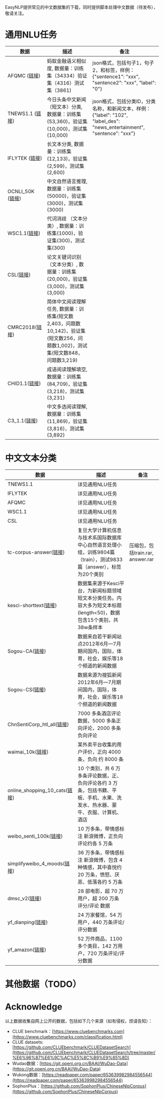 EasyNLP提供常见的中文数据集的下载，同时提供脚本处理中文数据（待发布），敬请关注。
# 通用NLU任务
| **数据** | **描述** | **备注** |
| --- | --- | --- |
| AFQMC ([链接](https://www.cluebenchmarks.com/introduce.html)) | 蚂蚁金融语义相似度, 数据量：训练集（34334）验证集（4316）测试集（3861) | json格式，包括句子1，句子2，和标签，样例：{"sentence1": "xxx", "sentence2": "xxx", "label": "0"} |
| TNEWS1.1 ([链接](https://github.com/skdjfla/toutiao-text-classfication-dataset)) | 今日头条中文新闻（短文本）分类, 数据量：训练集(53,360)，验证集(10,000)，测试集(10,000) | json格式，包括分类ID，分类名称，和新闻文本，样例：{"label": "102", "label_des": "news_entertainment", "sentence": "xxx"} |
| IFLYTEK ([链接](https://www.cluebenchmarks.com/introduce.html)) | 长文本分类, 数据量：训练集(12,133)，验证集(2,599)，测试集(2,600)  |  |
| OCNLI_50K ([链接](https://www.cluebenchmarks.com/introduce.html)) |  中文自然语言推理, 数据量：训练集(50000)，验证集(3000)，测试集(3000)  |  |
| WSC1.1([链接](https://www.cluebenchmarks.com/introduce.html)) |  代词消歧 （文本分类）, 数据量：训练集(1000)，验证集(300)，测试集(300)  |  |
| CSL([链接](https://www.cluebenchmarks.com/introduce.html)) |  论文关键词识别（文本分类）, 数据量：训练集(20,000)，验证集(3,000)，测试集(3,000)  |  |
| CMRC2018([链接](https://www.cluebenchmarks.com/introduce.html)) |  简体中文阅读理解任务, 数据量：训练集(短文数2,403，问题数10,142)，验证集(短文数256，问题数1,002)，测试集(短文数848，问题数3,219)  |  |
| CHID1.1([链接](https://www.cluebenchmarks.com/introduce.html)) |  成语阅读理解填空, 数据量：训练集(84,709)，验证集(3,218)，测试集(3,231)  |  |
| C3_1.1([链接](https://www.cluebenchmarks.com/introduce.html)) | 中文多选阅读理解, 数据量：训练集(11,869)，验证集(3,816)，测试集(3,892)  |  |

# 中文文本分类
| **数据** | **描述** | **备注** |
| --- | --- | --- |
| TNEWS1.1 | 详见通用NLU任务 |  |
| IFLYTEK | 详见通用NLU任务 |  |
| AFQMC | 详见通用NLU任务 |  |
| WSC1.1 | 详见通用NLU任务 |  |
| CSL | 详见通用NLU任务 |  |
| tc-corpus-answer([链接](http://www.nlpir.org/wordpress/2017/10/02/%E6%96%87%E6%9C%AC%E5%88%86%E7%B1%BB%E8%AF%AD%E6%96%99%E5%BA%93%EF%BC%88%E5%A4%8D%E6%97%A6%EF%BC%89%E6%B5%8B%E8%AF%95%E8%AF%AD%E6%96%99/)) | 复旦大学计算机信息与技术系国际数据库中心自然语言处理小组，训练9804篇（train），测试9833篇（answer），标签为20个类别 | 压缩包，包括train.rar, answer.rar |
| kesci-shorttext([链接](https://www.kesci.com/home/dataset/5dd645fca0cb22002c94e65d/files)) | 数据集来源于Kesci平台，为新闻标题领域短文本分类任务。内容大多为短文本标题(length<50)，数据包含15个类别，共38w条样本 |  |
| Sogou-CA([链接](http://www.sogou.com/labs/resource/ca.php)) | 数据来自若干新闻站点2012年6月—7月期间国内，国际，体育，社会，娱乐等18个频道的新闻数据 |  |
| Sogou-CS([链接](http://www.sogou.com/labs/resource/cs.php)) | 数据来源为搜狐新闻2012年6月—7月期间国内，国际，体育，社会，娱乐等18个频道的新闻数据 |  |
| ChnSentiCorp_htl_all([链接](https://github.com/SophonPlus/ChineseNlpCorpus/blob/master/datasets/ChnSentiCorp_htl_all/intro.ipynb)) | 7000 多条酒店评论数据，5000 多条正向评论，2000 多条负向评论 |  |
| waimai_10k([链接](https://github.com/SophonPlus/ChineseNlpCorpus/blob/master/datasets/waimai_10k/intro.ipynb)) | 某外卖平台收集的用户评价，正向 4000 条，负向 约 8000 条 |  |
| online_shopping_10_cats([链接](https://github.com/SophonPlus/ChineseNlpCorpus/blob/master/datasets/online_shopping_10_cats/intro.ipynb)) | 10 个类别，共 6 万多条评论数据，正、负向评论各约 3 万条，包括书籍、平板、手机、水果、洗发水、热水器、蒙牛、衣服、计算机、酒店 |  |
| weibo_senti_100k([链接](https://github.com/SophonPlus/ChineseNlpCorpus/blob/master/datasets/weibo_senti_100k/intro.ipynb)) | 10 万多条，带情感标注 新浪微博，正负向评论约各 5 万条 |  |
| simplifyweibo_4_moods([链接](https://github.com/SophonPlus/ChineseNlpCorpus/blob/master/datasets/simplifyweibo_4_moods/intro.ipynb)) | 36 万多条，带情感标注 新浪微博，包含 4 种情感，其中喜悦约 20 万条，愤怒、厌恶、低落各约 5 万条 |  |
| dmsc_v2([链接](https://github.com/SophonPlus/ChineseNlpCorpus/blob/master/datasets/dmsc_v2/intro.ipynb)) | 28 部电影，超 70 万 用户，超 200 万条 评分/评论 数据 |  |
| yf_dianping([链接](https://github.com/SophonPlus/ChineseNlpCorpus/blob/master/datasets/yf_dianping/intro.ipynb)) | 24 万家餐馆，54 万用户，440 万条评论/评分数据 |  |
| yf_amazon([链接](https://github.com/SophonPlus/ChineseNlpCorpus/blob/master/datasets/yf_amazon/intro.ipynb)) | 52 万件商品，1100 多个类目，142 万用户，720 万条评论/评分数据 |  |

# 其他数据（TODO）
# Acknowledge
以上数据收集自网上公开的数据，包括如下几个来源（如有侵权，烦请告知）：

- CLUE benchmark：[https://www.cluebenchmarks.com](https://www.cluebenchmarks.com/classification.html)
- CLUE datasets: [https://github.com/CLUEbenchmark/CLUEDatasetSearch](https://github.com/CLUEbenchmark/CLUEDatasetSearch/tree/master/%E6%96%87%E6%9C%AC%E5%8C%B9%E9%85%8D)
- Wudao数据：[https://git.openi.org.cn/BAAI/WuDao-Data](https://git.openi.org.cn/BAAI/WuDao-Data)
- Wukong数据：[https://readpaper.com/paper/653639982984556544](https://readpaper.com/paper/653639982984556544)
- SophonPlus：[https://github.com/SophonPlus/ChineseNlpCorpus](https://github.com/SophonPlus/ChineseNlpCorpus)
